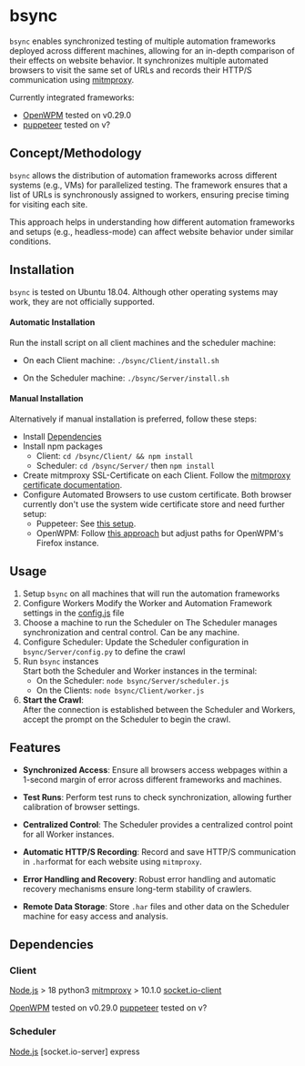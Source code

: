 
# bsync

`bsync` enables synchronized testing of multiple automation frameworks deployed across different machines, allowing for an in-depth comparison of their effects on website behavior. It synchronizes multiple automated browsers to visit the same set of URLs and records their HTTP/S communication using [mitmproxy](https://github.com/mitmproxy/mitmproxy).

Currently integrated frameworks:
- [OpenWPM](https://github.com/openwpm/OpenWPM/) tested on v0.29.0
- [puppeteer](https://github.com/puppeteer/puppeteer) tested on v?

## Concept/Methodology

`bsync` allows the distribution of automation frameworks across different systems (e.g., VMs) for parallelized testing. The framework ensures that a list of URLs is synchronously assigned to workers, ensuring precise timing for visiting each site.

This approach helps in understanding how different automation frameworks and setups (e.g., headless-mode) can affect website behavior under similar conditions.

## Installation

`bsync` is tested on Ubuntu 18.04. Although other operating systems may work, they are not officially supported.

#### Automatic Installation
Run the install script on all client machines and the scheduler machine:
- On each Client machine:
`./bsync/Client/install.sh`

- On the Scheduler machine:
`./bsync/Server/install.sh`

#### Manual Installation
Alternatively if manual installation is preferred, follow these steps:
- Install [Dependencies](https://github.com/jonasxyz/bsync##Dependencies)
- Install npm packages
	-  Client: `cd /bsync/Client/ && npm install`
	- Scheduler: `cd /bsync/Server/` then `npm install`
- Create mitmproxy SSL-Certificate on each Client. Follow the [mitmproxy certificate documentation](https://docs.mitmproxy.org/stable/concepts-certificates/).
- Configure Automated Browsers to use custom certificate. Both browser currently don't use the system wide certificate store and need further setup:
	- Puppeteer: See [this setup](https://superuser.com/a/1703365).
	- OpenWPM: Follow [this approach](https://askubuntu.com/a/1036637) but adjust paths for OpenWPM's Firefox instance.


## Usage

1. Setup `bsync` on all machines that will run the automation frameworks
2. Configure Workers
Modify the Worker and Automation Framework settings in the [config.js](https://github.com/jonasxyz/bsync/Client/config.js) file
3. Choose a machine to run the Scheduler on
The Scheduler manages synchronization and central control. Can be any machine.
4. Configure Scheduler:
Update the Scheduler configuration in `bsync/Server/config.py` to define the crawl
5. Run `bsync` instances  
Start both the Scheduler and Worker instances in the terminal:
	- On the Scheduler:
`node bsync/Server/scheduler.js`
	- On the Clients:
`node bsync/Client/worker.js`
7. **Start the Crawl**:  
After the connection is established between the Scheduler and Workers, accept the prompt on the Scheduler to begin the crawl.

  

## Features

- **Synchronized Access**: Ensure all browsers access webpages within a 1-second margin of error across different frameworks and machines.
- **Test Runs**: Perform test runs to check synchronization, allowing further calibration of browser settings.

-   **Centralized Control**: The Scheduler provides a centralized control point for all Worker instances.

- **Automatic HTTP/S Recording**: Record and save HTTP/S communication in `.har`format  for each website using `mitmproxy`.

- **Error Handling and Recovery**: Robust error handling and automatic recovery mechanisms ensure long-term stability of crawlers.
- **Remote Data Storage**: Store `.har` files and other data on the Scheduler machine for easy access and analysis.


## Dependencies

### Client
[Node.js](https://github.com/nodejs) > 18
python3 
[mitmproxy](https://github.com/mitmproxy/mitmproxy) > 10.1.0
[socket.io-client](https://www.npmjs.com/package/socket.io-client)

[OpenWPM](https://github.com/openwpm/OpenWPM/releases/tag/v0.29.0) tested on v0.29.0
[puppeteer](https://github.com/puppeteer/puppeteer) tested on v?

### Scheduler
[Node.js](https://github.com/nodejs) 
[socket.io-server]
express
